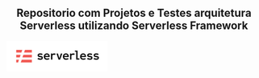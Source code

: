 ## <center>Repositorio com Projetos e Testes arquitetura Serverless utilizando Serverless Framework</center>

[<img alt="alt_text" width="200px" src="./serverless.png" />](https://www.serverless.com/)